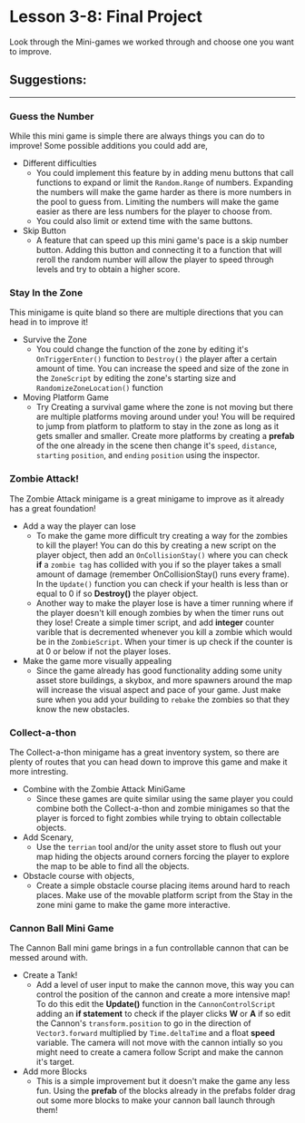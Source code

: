 # Lesson 3-8: Final Project

Look through the Mini-games we worked through and choose one you want to improve.

## Suggestions:
---

### Guess the Number

While this mini game is simple there are always things you can do to improve! Some possible additions you could add are,
* Different difficulties 
  * You could implement this feature by in adding menu buttons that call functions to expand or limit the `Random.Range` of numbers. Expanding the numbers will make the game harder as there is more numbers in the pool to guess from. Limiting the numbers will make the game easier as there are less numbers for the player to choose from. 
  * You could also limit or extend time with the same buttons.  
* Skip Button
  * A feature that can speed up this mini game's pace is a skip number button. Adding this button and connecting it to a function that will reroll the random number will allow the player to speed through levels and try to obtain a higher score.

### Stay In the Zone

This minigame is quite bland so there are multiple directions that you can head in to improve it! 
* Survive the Zone
  * You could change the function of the zone by editing it's `OnTriggerEnter()` function to `Destroy()` the player after a certain amount of time. You can increase the speed and size of the zone in the `ZoneScript` by editing the zone's starting size and `RandomizeZoneLocation()` function
* Moving Platform Game 
  * Try Creating a survival game where the zone is not moving but there are multiple platforms moving around under you! You will be required to jump from platform to platform to stay in the zone as long as it gets smaller and smaller. Create more platforms by creating a **prefab** of the one already in the scene then change it's `speed`, `distance`, `starting` `position`, and `ending` `position` using the inspector.
  
### Zombie Attack!

The Zombie Attack minigame is a great minigame to improve as it already has a great foundation! 
* Add a way the player can lose  
  * To make the game more difficult try creating a way for the zombies to kill the player! You can do this by creating a new script on the player object, then add an `OnCollisionStay()` where you can check **if** a `zombie tag` has collided with you if so the player takes a small amount of damage (remember OnCollisionStay() runs every frame). In the `Update()` function you can check if your health is less than or equal to 0 if so **Destroy()** the player object.
  * Another way to make the player lose is have a timer running where if the player doesn't kill enough zombies by when the timer runs out they lose! Create a simple timer script, and add **integer** counter varible that is decremented whenever you kill a zombie which would be in the `ZombieScript`. When your timer is up check if the counter is at 0 or below if not the player loses.
*  Make the game more visually appealing 
   *  Since the game already has good functionality adding some unity asset store buildings, a skybox, and more spawners around the map will increase the visual aspect and pace of your game. Just make sure when you add your building to `rebake` the zombies so that they know the new obstacles.
    
### Collect-a-thon

The Collect-a-thon minigame has a great inventory system, so there are plenty of routes that you can head down to improve this game and make it more intresting.

* Combine with the Zombie Attack MiniGame
  * Since these games are quite similar using the same player you could combine both the Collect-a-thon and zombie minigames so that the player is forced to fight zombies while trying to obtain collectable objects.
* Add Scenary, 
  * Use the `terrian` tool and/or the unity asset store to flush out your map hiding the objects around corners forcing the  player to explore the map to be able to find all the objects. 
* Obstacle course with objects,  
  * Create a simple obstacle course placing items around hard to reach places. Make use of the movable platform script from the Stay in the zone mini game to make the game more interactive.
  
### Cannon Ball Mini Game

The Cannon Ball mini game brings in a fun controllable cannon that can be messed around with.

* Create a Tank! 
  * Add a level of user input to make the cannon move, this way you can control the position of the cannon and create a more intensive map! To do this edit the **Update()** function in the  `CannonControlScript` adding an **if statement** to check if the player clicks **W** or **A** if so edit the Cannon's `transform.position` to go in the direction of `Vector3.forward` multiplied by `Time.deltaTime` and a float **speed** variable. The camera will not move with the cannon intially so you might need to create a  camera follow Script and make the cannon it's target.
* Add more Blocks
  * This is a simple improvement but it doesn't make the game any less fun. Using the **prefab** of the blocks already in the prefabs folder drag out some more blocks to make your cannon ball launch through them! 